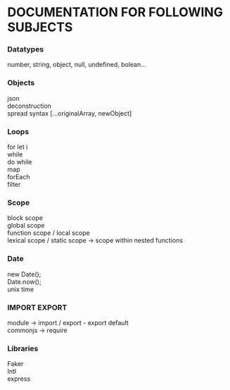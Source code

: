 # DOCUMENTATION FOR FOLLOWING SUBJECTS

### Datatypes
number, string, object, null, undefined, bolean...

### Objects
json
<br>
deconstruction
<br>
spread syntax [...originalArray, newObject]
<br>


### Loops
for let i
<br>
while
<br>
do while
<br>
map
<br>
forEach
<br>
filter


### Scope
block scope
<br>
global scope
<br>
function scope / local scope
<br>
lexical scope / static scope -> scope within nested functions
<br>


### Date
new Date();
<br>
Date.now();
<br>
unix time
<br>


### IMPORT EXPORT
module -> import / export - export default
<br>
commonjs -> require
<br>


### Libraries
Faker
<br>
Intl
<br>
express
<br>
